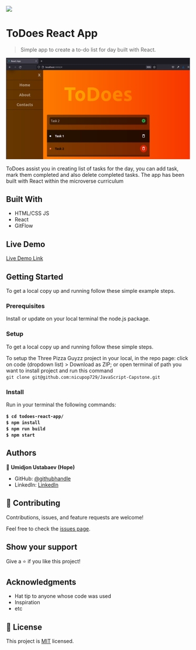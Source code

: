 ![](https://img.shields.io/badge/Microverse-blueviolet)

# ToDoes React App

> Simple app to create a to-do list for day built with React.

![screenshot](./app_screenshot.png)

ToDoes assist you in creating list of tasks for the day, you can add task, mark them completed and also delete completed tasks. The app has been built with React within the microverse curriculum

## Built With

- HTML/CSS JS
- React
- GitFlow

## Live Demo

[Live Demo Link](https://livedemo.com)


## Getting Started

To get a local copy up and running follow these simple example steps.

### Prerequisites

Install or update on your local terminal the node.js package.

### Setup

To get a local copy up and running follow these simple steps.

To setup the Three Pizza Guyzz project in your local, in the repo page:
click on code (dropdown list) > Download as ZIP;
or open terminal of path you want to install project and run this command <br>
`git clone git@github.com:nicupop729/JavaScript-Capstone.git`

### Install

Run in your terminal the following commands:

**`$ cd todoes-react-app/`**<br>
**`$ npm install`**<br>
**`$ npm run build`**<br>
**`$ npm start`**



## Authors

👤 **Umidjon Ustabaev (Hope)**

- GitHub: [@githubhandle](https://github.com/Hope1226)
- LinkedIn: [LinkedIn](https://www.linkedin.com/in/umidjon-ustabaev-03b92b11a/)


## 🤝 Contributing

Contributions, issues, and feature requests are welcome!

Feel free to check the [issues page](../../issues/).

## Show your support

Give a ⭐️ if you like this project!

## Acknowledgments

- Hat tip to anyone whose code was used
- Inspiration
- etc

## 📝 License

This project is [MIT](./MIT.md) licensed.